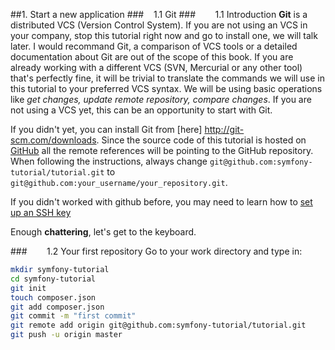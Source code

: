 ##1. Start a new application
###&nbsp;&nbsp;&nbsp;&nbsp;1.1 Git
###&nbsp;&nbsp;&nbsp;&nbsp;&nbsp;&nbsp;&nbsp;&nbsp;1.1 Introduction
**Git** is a distributed VCS (Version Control System). If you are not using an VCS in your company, stop this tutorial right now and go to install one, we will talk later. I would recommand Git, a comparison of VCS tools or a detailed documentation about Git are out of the scope of this book. If you are already working with a different VCS (SVN, Mercurial or any other tool) that's perfectly fine, it will be trivial to translate the commands we will use in this tutorial to your preferred VCS syntax. We will be using basic operations like *get changes, update remote repository, compare changes*. If you are not using a VCS yet, this can be an opportunity to start with Git.

If you didn't yet, you can install Git from [here] http://git-scm.com/downloads.
Since the source code of this tutorial is hosted on [GitHub](https://github.com/symfony-tutorial/tutorial) all the remote references will be pointing to the GitHub repository. When following the instructions, always change
    `git@github.com:symfony-tutorial/tutorial.git` to `git@github.com:your_username/your_repository.git`.

If you didn't worked with github before, you may need to learn how to [set up an SSH key](https://help.github.com/articles/generating-ssh-keys/)




Enough **chattering**, let's get to the keyboard.

###&nbsp;&nbsp;&nbsp;&nbsp;&nbsp;&nbsp;&nbsp;&nbsp;1.2 Your first repository
Go to your work directory and type in:
````bash
mkdir symfony-tutorial
cd symfony-tutorial
git init
touch composer.json
git add composer.json
git commit -m "first commit"
git remote add origin git@github.com:symfony-tutorial/tutorial.git
git push -u origin master
````
